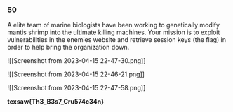 ### 50

A elite team of marine biologists have been working to genetically modify mantis shrimp into the ultimate killing machines. Your mission is to exploit vulnerabilities in the enemies website and retrieve session keys (the flag) in order to help bring the organization down.

![[Screenshot from 2023-04-15 22-47-30.png]]

![[Screenshot from 2023-04-15 22-46-21.png]]

![[Screenshot from 2023-04-15 22-47-58.png]]

**texsaw{Th3_B3s7_Cru574c34n}**